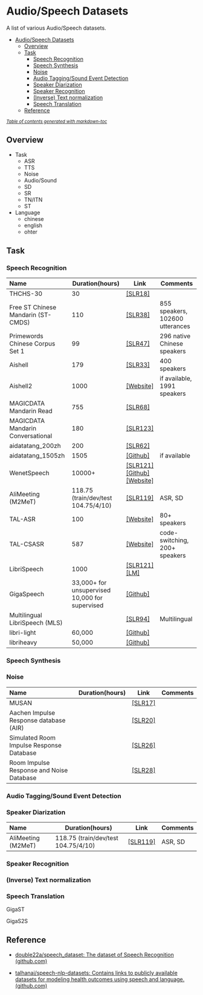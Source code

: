 # Audio/Speech Datasets

A list of various Audio/Speech datasets.

- [Audio/Speech Datasets](#audiospeech-datasets)
  - [Overview](#overview)
  - [Task](#task)
    - [Speech Recognition](#speech-recognition)
    - [Speech Synthesis](#speech-synthesis)
    - [Noise](#noise)
    - [Audio Tagging/Sound Event Detection](#audio-taggingsound-event-detection)
    - [Speaker Diarization](#speaker-diarization)
    - [Speaker Recognition](#speaker-recognition)
    - [(Inverse) Text normalization](#inverse-text-normalization)
    - [Speech Translation](#speech-translation)
  - [Reference](#reference)

<small><i><a href='http://ecotrust-canada.github.io/markdown-toc/'>Table of contents generated with markdown-toc</a></i></small>

## Overview

- Task
  - ASR
  - TTS
  - Noise
  - Audio/Sound
  - SD
  - SR
  - TN/ITN
  - ST
- Language
  - chinese
  - english
  - ohter

## Task

### Speech Recognition

| Name                               | Duration(hours)                                     | Link                                                         | Comments                        |
| :--------------------------------- | --------------------------------------------------- | ------------------------------------------------------------ | ------------------------------- |
| THCHS-30                           | 30                                                  | [[SLR18]](https://www.openslr.org/18/)                       |                                 |
| Free ST Chinese Mandarin (ST-CMDS) | 110                                                 | [[SLR38]](https://www.openslr.org/38/)                       | 855 speakers, 102600 utterances |
| Primewords Chinese Corpus Set 1    | 99                                                  | [[SLR47]](https://www.openslr.org/47/)                       | 296 native Chinese speakers     |
| Aishell                            | 179                                                 | [[SLR33]](https://www.openslr.org/33/)                       | 400 speakers                    |
| Aishell2                           | 1000                                                | [[Website]](https://www.aishelltech.com/aishell_2)           | if available, 1991 speakers     |
| MAGICDATA Mandarin Read            | 755                                                 | [[SLR68]](https://www.openslr.org/68/)                       |                                 |
| MAGICDATA Mandarin Conversational  | 180                                                 | [[SLR123]](https://www.openslr.org/123/)                     |                                 |
| aidatatang_200zh                   | 200                                                 | [[SLR62]](https://www.openslr.org/62/)                       |                                 |
| aidatatang_1505zh                  | 1505                                                | [[Github]](https://github.com/xiayongtao/aidatatang_1505zh)  | if available                    |
| WenetSpeech                        | 10000+                                              | [[SLR121]](https://www.openslr.org/121/)<br />[[Github]](https://github.com/wenet-e2e/WenetSpeech)<br />[[Website]](https://wenet-e2e.github.io/WenetSpeech/) |                                 |
| AliMeeting (M2MeT)                 | 118.75 (train/dev/test 104.75/4/10)                 | [[SLR119]](https://www.openslr.org/119/)                     | ASR, SD                         |
| TAL-ASR                            | 100                                                 | [[Website]](https://ai.100tal.com/openData/voice)            | 80+ speakers                    |
| TAL-CSASR                          | 587                                                 | [[Website]](https://ai.100tal.com/openData/voice)            | code-switching, 200+ speakers   |
| LibriSpeech                        | 1000                                                | [[SLR121]](https://www.openslr.org/121/)<br />[[LM]](https://www.openslr.org/11/) |                                 |
| GigaSpeech                         | 33,000+ for unsupervised<br />10,000 for supervised | [[Github]](https://github.com/SpeechColab/GigaSpeech)        |                                 |
| Multilingual LibriSpeech (MLS)     |                                                     | [[SLR94]](https://www.openslr.org/94/)                       | Multilingual                    |
| libri-light                        | 60,000                                              | [[Github]](https://github.com/facebookresearch/libri-light)  |                                 |
| libriheavy                         | 50,000                                              | [[Github]](https://github.com/k2-fsa/libriheavy)             |                                 |

### Speech Synthesis

### Noise

| Name                                     | Duration(hours) | Link                                   | Comments |
| :--------------------------------------- | --------------- | -------------------------------------- | -------- |
| MUSAN                                    |                 | [[SLR17]](https://www.openslr.org/17/) |          |
| Aachen Impulse Response database (AIR)   |                 | [[SLR20]](https://www.openslr.org/20/) |          |
| Simulated Room Impulse Response Database |                 | [[SLR26]](https://www.openslr.org/26/) |          |
| Room Impulse Response and Noise Database |                 | [[SLR28]](https://www.openslr.org/28/) |          |

### Audio Tagging/Sound Event Detection

### Speaker Diarization

| Name               | Duration(hours)                  | Link                                     | Comments |
| :----------------- | -------------------------------- | ---------------------------------------- | -------- |
| AliMeeting (M2MeT) | 118.75 (train/dev/test 104.75/4/10) | [[SLR119]](https://www.openslr.org/119/) | ASR, SD  |

### Speaker Recognition

### (Inverse) Text normalization

### Speech Translation

GigaST

GigaS2S

## Reference

- [double22a/speech_dataset: The dataset of Speech Recognition (github.com)](https://github.com/double22a/speech_dataset#the-dataset-of-speech-recognition)

- [talhanai/speech-nlp-datasets: Contains links to publicly available datasets for modeling health outcomes using speech and language. (github.com)](https://github.com/talhanai/speech-nlp-datasets)
